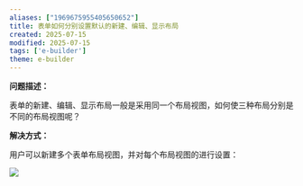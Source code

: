 ```yaml
---
aliases: ["1969675955405650652"]
title: 表单如何分别设置默认的新建、编辑、显示布局
created: 2025-07-15
modified: 2025-07-15
tags: ['e-builder']
theme: e-builder
---
```


**问题描述：**

表单的新建、编辑、显示布局一般是采用同一个布局视图，如何使三种布局分别是不同的布局视图呢？

**解决方式：**

用户可以新建多个表单布局视图，并对每个布局视图的进行设置：

![](2f562b1ba3a5b9522cb5c3a3b9eb1950.jpg)